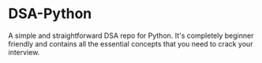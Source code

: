 # DSA-Python
A simple and straightforward DSA repo for Python. It's completely beginner friendly and contains all the essential concepts that you need to crack your interview.
